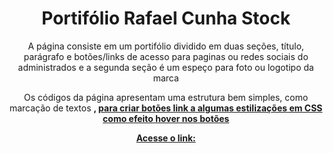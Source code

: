 <h1 align="center"> Portifólio Rafael Cunha Stock </h1>

<p align="center"> A página consiste em um portifólio dividido em duas seções, título, parágrafo e botões/links de acesso para paginas ou redes sociais do administrados e a segunda seção é um espeço para foto ou logotipo da marca</p>

<p align="center"> Os códigos da página apresentam uma estrutura bem simples, como marcação de textos <strong>, <a href> para criar botões link a algumas estilizações em CSS como efeito hover nos botões </p>

<p align="center"> Acesse o link:  </p>
<br><br>
